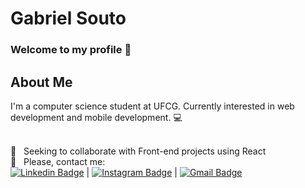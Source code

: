
<!--
**gabrielmbs/gabrielmbs** is a ✨ _special_ ✨ repository because its `README.md` (this file) appears on your GitHub profile.

Here are some ideas to get you started:

- 🔭 I’m currently working on ...
- 🌱 I’m currently learning ...
- 👯 I’m looking to collaborate on ...
- 🤔 I’m looking for help with ...
- 💬 Ask me about ...
- 📫 How to reach me: ...
- 😄 Pronouns: ...
- ⚡ Fun fact: ...
-->
# Gabriel Souto

### Welcome to my profile 👋

## About Me
I'm a computer science student at UFCG. Currently interested in web development and mobile development. :computer:

<br/> :purple_heart: &nbsp; Seeking to collaborate with Front-end projects using React
<br/> :email: &nbsp; Please, contact me:
<br/>
[![Linkedin Badge](https://img.shields.io/badge/-LinkedIn-blue?style=flat-square&logo=Linkedin&logoColor=white&link=https://www.linkedin.com/in/gabrielmbsouto/)](https://www.linkedin.com/in/gabrielmbsouto/)
| 
[![Instagram Badge](https://img.shields.io/badge/-Instagram-C13584?style=flat-square&labelColor=C13584&logo=instagram&logoColor=white&link=https://www.instagram.com/gabrielmbsouto/)](https://www.instagram.com/gabrielmbsouto/)
| 
[![Gmail Badge](https://img.shields.io/badge/-Gmail-c14438?style=flat-square&logo=Gmail&logoColor=white&link=mailto:gabrielmareco89@gmail.com)](mailto:gabrielmareco89@gmail.com)
